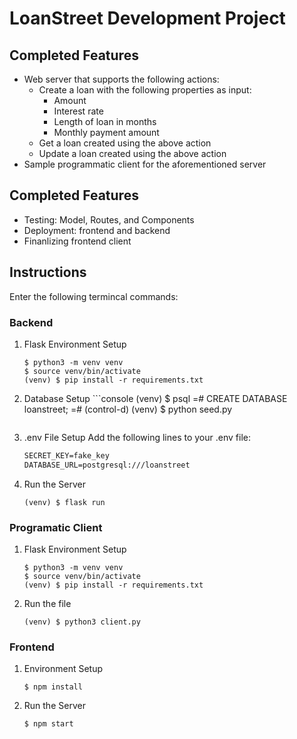 # LoanStreet Development Project

## Completed Features
- Web server that supports the following actions:
  - Create a loan with the following properties as input:
    - Amount
    - Interest rate
    - Length of loan in months
    - Monthly payment amount
  - Get a loan created using the above action
  - Update a loan created using the above action
- Sample programmatic client for the aforementioned server

## Completed Features
- Testing: Model, Routes, and Components
- Deployment: frontend and backend
- Finanlizing frontend client

## Instructions
Enter the following termincal commands:

### Backend
1. Flask Environment Setup
    ```console
    $ python3 -m venv venv
    $ source venv/bin/activate
    (venv) $ pip install -r requirements.txt
    ```
2. Database Setup
       ```console
    (venv) $ psql
    =# CREATE DATABASE loanstreet;
    =# (control-d)
    (venv) $ python seed.py
    ```
3. .env File Setup
    Add the following lines to your .env file:
    ```txt
    SECRET_KEY=fake_key
    DATABASE_URL=postgresql:///loanstreet
    ```
4. Run the Server
    ```console
    (venv) $ flask run
    ```

### Programatic Client
1. Flask Environment Setup
    ```console
    $ python3 -m venv venv
    $ source venv/bin/activate
    (venv) $ pip install -r requirements.txt
    ```
2. Run the file
    ```console
    (venv) $ python3 client.py
    ```

### Frontend
1. Environment Setup
    ```console
    $ npm install
    ```
    
2. Run the Server
    ```console
    $ npm start
    ```